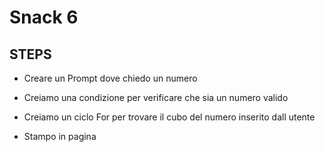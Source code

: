 Snack 6
=======

## STEPS

- Creare un Prompt dove chiedo un numero

- Creiamo una condizione per verificare che sia un numero valido

- Creiamo un ciclo For per trovare il cubo del numero inserito dall utente

- Stampo in pagina